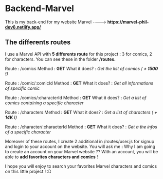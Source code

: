 # Backend-Marvel

This is my back-end for my website Marvel ----> **https://marvel-phil-dev8.netlify.app/**

## The differents routes

I use a Marvel API with **5 differents route** for this project : 3 for comics, 2 for characters. You can see these in the folder **/routes**.

Route : /comics
Method : **GET**
What it does? : _Get the list of comics ( **+ 1500 !**)_

Route : /comic/:comicId
Method : **GET**
What it does? : _Get all informations of specific comic_

Route : /comics/:characterId
Method : **GET**
What it does? : _Get a list of comics containing a specific character_

Route : /characters
Method : **GET**
What it does? : _Get a list of characters ( **+ 14K !**)_

Route : /character/:characterId
Method : **GET**
What it does? : _Get a the infos of a specific character_

Moreover of these routes, I create 2 additional in /routes/user.js for signup and login to your account on the website.
You will ask me : Why I am going to create an account on your Marvel website ??
With an account, you will be able to **add favorites characters and comics** !

I hope you will enjoy to search your favorites Marvel characters and comics on this little project ! :D
